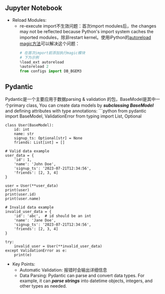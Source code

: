 ## Jupyter Notebook
* Reload Modules:
    - re-execute import不生效问题：首次import modules后，the changes may not be reflected because Python's import system caches the imported modules，除非restart kernel。使用iPython的[autoreload magic方法](https://ipython.readthedocs.io/en/stable/config/extensions/autoreload.html)可以解决这个问题：
        ```python
        # 在首次import前添加执行magic模块
        # 下为示例
        %load_ext autoreload
        %autoreload 2
        from configs import DB_BGEM3


## Pydantic
Pydantic是一个主要应用于数据parsing & validation 的包，BaseModel是其中一个primary class, You can create data models by ***subclassing BaseModel*** and defining attributes with type annotations:
    ```python
    from pydantic import BaseModel, ValidationError
    from typing import List, Optional

    class User(BaseModel):
        id: int
        name: str
        signup_ts: Optional[str] = None
        friends: List[int] = []

    # Valid data example
    user_data = {
        'id': 1,
        'name': 'John Doe',
        'signup_ts': '2023-07-21T12:34:56',
        'friends': [2, 3, 4]
    }

    user = User(**user_data)
    print(user)
    print(user.id)
    print(user.name)

    # Invalid data example
    invalid_user_data = {
        'id': 'abc',  # id should be an int
        'name': 'Jane Doe',
        'signup_ts': '2023-07-21T12:34:56',
        'friends': [2, 3, 4]
    }

    try:
        invalid_user = User(**invalid_user_data)
    except ValidationError as e:
        print(e)
* Key Points:
    - Automatic Validation: 报错时会输出详细信息
    - Data Parsing: Pydantic can parse and convert data types. For example, it can ***parse strings*** into datetime objects, integers, and other types as needed.